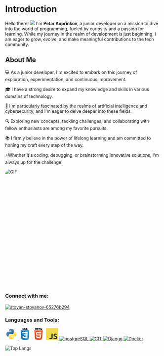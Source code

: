 <h1>Introduction</h1>

Hello there! <img src="https://emojis.slackmojis.com/emojis/images/1531849430/4246/blob-sunglasses.gif?1531849430" width="30"/> I'm <b>Petar Koprinkov</b>, a junior developer on a mission to dive into the world of programming, fueled by curiosity and a passion for learning. While my journey in the realm of development is just beginning, I am eager to grow, evolve, and make meaningful contributions to the tech community.

<h2>About Me</h2>
<p>💻 As a junior developer, I'm excited to embark on this journey of exploration, experimentation, and continuous improvement.</p>
<p>🎓 I have a strong desire to expand my knowledge and skills in various domains of technology.</p>
<p>🤖 I'm particularly fascinated by the realms of artificial intelligence and cybersecurity, and I'm eager to delve deeper into these fields.</p>
<p>🔍 Exploring new concepts, tackling challenges, and collaborating with fellow enthusiasts are among my favorite pursuits.</p>
<p>📚 I firmly believe in the power of lifelong learning and am committed to honing my craft every step of the way.</p>
<p>⚡Whether it's coding, debugging, or brainstorming innovative solutions, I'm always up for the challenge!</p>


<img style="border-radius:15px;" align="right" alt="GIF" src="https://github.com/abhisheknaiidu/abhisheknaiidu/blob/master/code.gif?raw=true" width="530" height="400"/>

<p>
<h3 align="left">Connect with me:</h3>
<p align="left">
<a href="https://www.linkedin.com/in/petar-koprinkov-1a809227a/" target="blank"><img align="center" src="https://raw.githubusercontent.com/rahuldkjain/github-profile-readme-generator/master/src/images/icons/Social/linked-in-alt.svg" alt="stoyan-stoyanov-65276b294" height="30" width="40" /></a>
</p>
<p>
<h3 align="left">Languages and Tools:</h3>
<a href="#" target="_blank" rel="noreferrer"> <img src="https://raw.githubusercontent.com/devicons/devicon/master/icons/python/python-original.svg" alt="python" width="40" height="40"/> </a>
<a href="#" target="_blank" rel="noreferrer"> <img src="https://raw.githubusercontent.com/devicons/devicon/master/icons/css3/css3-original-wordmark.svg" alt="css3" width="40" height="40"/></a>  
<a href="#" target="_blank" rel="noreferrer"> <img src="https://raw.githubusercontent.com/devicons/devicon/master/icons/html5/html5-original-wordmark.svg" alt="html5" width="40" height="40"/></a>
<a href="#" target="_blank" rel="noreferrer"> <img src="https://raw.githubusercontent.com/devicons/devicon/master/icons/javascript/javascript-original.svg" alt="javascript" width="40" height="40"/> </a> 
<a href="#" target="_blank" rel="noreferrer"> <img src="https://upload.wikimedia.org/wikipedia/commons/thumb/2/29/Postgresql_elephant.svg/800px-Postgresql_elephant.svg.png" alt="postgreSQL" width="40" height="40"/> </a>
<a href="#" target="_blank" rel="noreferrer"> <img src=https://avatars.githubusercontent.com/u/18133?s=280&v=4 alt="GIT" width="40" height="40"/> </a>
<a href="#" target="_blank" rel="noreferrer"> <img src=https://seeklogo.com/images/D/django-logo-4C5ECF7036-seeklogo.com.png alt="Django" width="40" height="40"/> </a>
<a href="#" target="_blank" rel="noreferrer"> <img src=https://cdn4.iconfinder.com/data/icons/logos-and-brands/512/97_Docker_logo_logos-512.png alt="Docker" width="40" height="40"/> </a>
</p>

![Top Langs](https://github-readme-stats.vercel.app/api/top-langs/?username=Petar-Koprinkov&layout=compact&theme=radical&hide_border=true)

  
